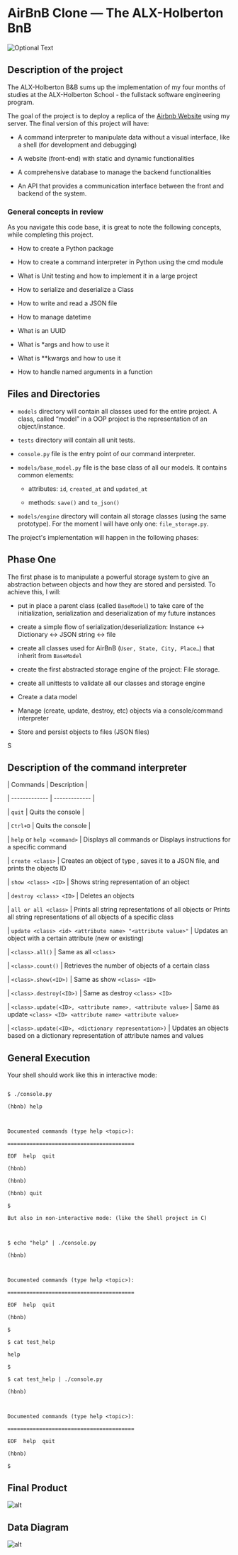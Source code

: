 # AirBnB Clone ― The ALX-Holberton BnB

![Optional Text](hbnb.png)

## Description of the project

The ALX-Holberton B&B sums up the implementation of my four months of studies at the ALX-Holberton School - the fullstack software engineering program.

The goal of the project is to deploy a replica of the [Airbnb Website](https://www.airbnb.com/) using my server. The final version of this project will have:

- A command interpreter to manipulate data without a visual interface, like a shell (for development and debugging)

- A website (front-end) with static and dynamic functionalities

- A comprehensive database to manage the backend functionalities

- An API that provides a communication interface between the front and backend of the system.



### General concepts in review

As you navigate this code base, it is great to note the following concepts, while completing this project.

- How to create a Python package

- How to create a command interpreter in Python using the cmd module

- What is Unit testing and how to implement it in a large project

- How to serialize and deserialize a Class

- How to write and read a JSON file

- How to manage datetime

- What is an UUID

- What is *args and how to use it

- What is **kwargs and how to use it

- How to handle named arguments in a function



## Files and Directories

- ```models``` directory will contain all classes used for the entire project. A class, called “model” in a OOP project is the representation of an object/instance.

- ```tests``` directory will contain all unit tests.

- ```console.py``` file is the entry point of our command interpreter.

- ```models/base_model.py``` file is the base class of all our models. It contains common elements:

    - attributes: ```id```, ```created_at``` and ```updated_at```

    - methods: ```save()``` and ```to_json()```

- ```models/engine``` directory will contain all storage classes (using the same prototype). For the moment I will have only one: ```file_storage.py```.



The project's implementation will happen in the following phases:

## Phase One

The first phase is to manipulate a powerful storage system to give an abstraction between objects and how they are stored and persisted. To achieve this, I will:

- put in place a parent class (called ```BaseModel```) to take care of the initialization, serialization and deserialization of my future instances

- create a simple flow of serialization/deserialization: Instance <-> Dictionary <-> JSON string <-> file

- create all classes used for AirBnB (```User, State, City, Place…```) that inherit from ```BaseModel```

- create the first abstracted storage engine of the project: File storage.

- create all unittests to validate all our classes and storage engine

- Create a data model

- Manage (create, update, destroy, etc) objects via a console/command interpreter

- Store and persist objects to files (JSON files)

S

## Description of the command interpreter

| Commands  | Description |

| ------------- | ------------- |

| ```quit```  | Quits the console  |

| ```Ctrl+D```  | Quits the console  |

| ```help``` or ```help <command>```  | Displays all commands or Displays instructions for a specific command

| ```create <class>```  | Creates an object of type , saves it to a JSON file, and prints the objects ID

| ```show <class> <ID>```  | Shows string representation of an object

| ```destroy <class> <ID>```  | Deletes an objects

| ```all or all <class>```  | Prints all string representations of all objects or Prints all string representations of all objects of a specific class

| ```update <class> <id> <attribute name> "<attribute value>"```  | Updates an object with a certain attribute (new or existing)

| ```<class>.all()```  | Same as all ```<class>```

| ```<class>.count()```  | Retrieves the number of objects of a certain class

| ```<class>.show(<ID>)```  | Same as show ```<class> <ID>```

| ```<class>.destroy(<ID>)```  | Same as destroy ```<class> <ID>```

| ```<class>.update(<ID>, <attribute name>, <attribute value>```  | Same as update ```<class> <ID> <attribute name> <attribute value>```

| ```<class>.update(<ID>, <dictionary representation>)```  | Updates an objects based on a dictionary representation of attribute names and values



## General Execution

Your shell should work like this in interactive mode:

```

$ ./console.py

(hbnb) help



Documented commands (type help <topic>):

========================================

EOF  help  quit

(hbnb) 

(hbnb) 

(hbnb) quit

$

But also in non-interactive mode: (like the Shell project in C)



$ echo "help" | ./console.py

(hbnb)



Documented commands (type help <topic>):

========================================

EOF  help  quit

(hbnb) 

$

$ cat test_help

help

$

$ cat test_help | ./console.py

(hbnb)



Documented commands (type help <topic>):

========================================

EOF  help  quit

(hbnb)

$

```

## Final Product

![alt](https://s3.amazonaws.com/alx-intranet.hbtn.io/uploads/medias/2020/9/fe2e3e7701dec72ce612472dab9bb55fe0e9f6d4.png?X-Amz-Algorithm=AWS4-HMAC-SHA256&X-Amz-Credential=AKIARDDGGGOU65GPZGY3%2F20210226%2Fus-east-1%2Fs3%2Faws4_request&X-Amz-Date=20210226T091352Z&X-Amz-Expires=86400&X-Amz-SignedHeaders=host&X-Amz-Signature=8ad0ced94d77d100be587f30d4af3734acf12d2b05b803b084cd11ce51bf68f4)

## Data Diagram

![alt](https://s3.amazonaws.com/alx-intranet.hbtn.io/uploads/medias/2020/9/99e1a8f2be8c09d5ce5ac321e8cf39f0917f8db5.jpg?X-Amz-Algorithm=AWS4-HMAC-SHA256&X-Amz-Credential=AKIARDDGGGOU65GPZGY3%2F20210226%2Fus-east-1%2Fs3%2Faws4_request&X-Amz-Date=20210226T091352Z&X-Amz-Expires=86400&X-Amz-SignedHeaders=host&X-Amz-Signature=a4013a9239416a982d703d1ac725e63a9b35593900d197534d087b71f813441c)
